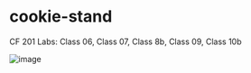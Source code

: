 # cookie-stand
CF 201 Labs: Class 06, Class 07, Class 8b, Class 09, Class 10b

![image](https://github.com/Navelfuzz77/cookie-stand/assets/130828574/54349a9f-5c70-4053-a625-cadb657ab966)
